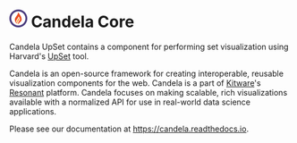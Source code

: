 # ![](docs/static/favicon.png) Candela Core

Candela UpSet contains a component for performing set visualization using
Harvard's [UpSet](http://caleydo.org/tools/upset/) tool.

Candela is an open-source framework for creating interoperable, reusable
visualization components for the web. Candela is a part of
[Kitware](http://www.kitware.com)'s [Resonant](http://resonant.kitware.com)
platform. Candela focuses on making scalable, rich visualizations available with
a normalized API for use in real-world data science applications.

Please see our documentation at https://candela.readthedocs.io.
